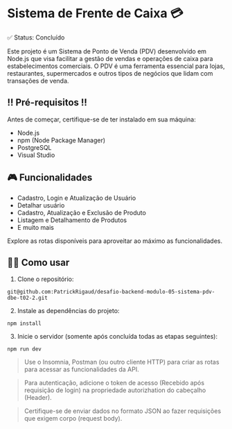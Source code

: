 # Sistema de Frente de Caixa :credit_card:
:white_check_mark: Status: Concluído

Este projeto é um Sistema de Ponto de Venda (PDV) desenvolvido em Node.js que visa facilitar a gestão de vendas e operações de caixa para estabelecimentos comerciais. O PDV é uma ferramenta essencial para lojas, restaurantes, supermercados e outros tipos de negócios que lidam com transações de venda.
## :bangbang: Pré-requisitos :bangbang:
Antes de começar, certifique-se de ter instalado em sua máquina:
- Node.js
- npm (Node Package Manager)
- PostgreSQL
- Visual Studio

## 🎮 Funcionalidades
- Cadastro, Login e Atualização de Usuário
- Detalhar usuário
- Cadastro, Atualização e Exclusão de Produto
- Listagem e Detalhamento de Produtos
- E muito mais 

Explore as rotas disponíveis para aproveitar ao máximo as funcionalidades.
## :bowing_man: Como usar
1. Clone o repositório:
```
git@github.com:PatrickRigaud/desafio-backend-modulo-05-sistema-pdv-dbe-t02-2.git
```
2. Instale as dependências do projeto:
```
npm install
```
3. Inicie o servidor (somente após concluída todas as etapas seguintes):
```
npm run dev
```

> Use o Insomnia, Postman (ou outro cliente HTTP) para criar as rotas para acessar as funcionalidades da API.

> Para autenticação, adicione o token de acesso (Recebido após requisição de login) na propriedade autorizhation do cabeçalho (Header).

> Certifique-se de enviar dados no formato JSON ao fazer requisições que exigem corpo (request body).
